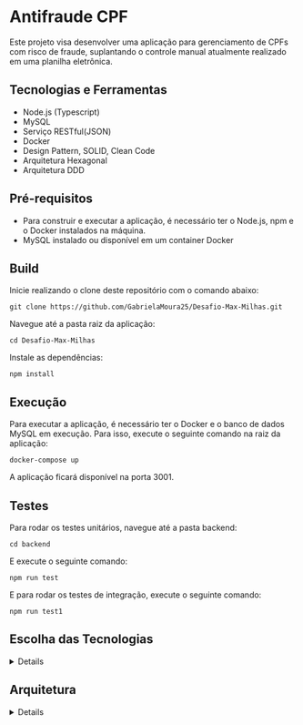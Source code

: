 # Antifraude CPF

Este projeto visa desenvolver uma aplicação para gerenciamento de CPFs com risco de fraude, suplantando o controle manual atualmente realizado em uma planilha eletrônica.

## Tecnologias e Ferramentas

- Node.js (Typescript)
- MySQL
- Serviço RESTful(JSON)
- Docker
- Design Pattern, SOLID, Clean Code
- Arquitetura Hexagonal
- Arquitetura DDD

## Pré-requisitos

- Para construir e executar a aplicação, é necessário ter o Node.js, npm e o Docker instalados na máquina.
- MySQL instalado ou disponível em um container Docker

## Build

Inicie realizando o clone deste repositório com o comando abaixo: 

    git clone https://github.com/GabrielaMoura25/Desafio-Max-Milhas.git

Navegue até a pasta raiz da aplicação:
    
    cd Desafio-Max-Milhas

Instale as dependências:

    npm install

## Execução

Para executar a aplicação, é necessário ter o Docker e o banco de dados MySQL em execução. Para isso, execute o seguinte comando na raiz da aplicação:

    docker-compose up

A aplicação ficará disponível na porta 3001.

## Testes

Para rodar os testes unitários, navegue até a pasta backend: 

    cd backend

E execute o seguinte comando:

    npm run test

E para rodar os testes de integração, execute o seguinte comando:

    npm run test1

## Escolha das Tecnologias

<details>
A escolha por utilizar Node.js se deu pela facilidade de trabalhar com serviços RESTful, além de ser uma linguagem de alta performance e escalabilidade. Já o banco de dados MySQL foi escolhido pela sua grande disponibilidade de recursos e estabilidade.

O uso do Docker permite que a aplicação seja executada em diferentes ambientes de maneira consistente, garantindo a integridade e a disponibilidade do sistema.
</details>

## Arquitetura

<details>
A aplicação segue o estilo arquitetural DDD (Domain Driven Design), com objetivo de facilitar a implementação, e a arquitetura hexagonal, que visa separar as camadas lógicas da aplicação em módulos bem definidos e independentes, facilitando a manutenção do código.

As melhores práticas de desenvolvimento, como Design Pattern, SOLID e Clean Code, foram seguidas para garantir a qualidade e manutenibilidade do código.
</details>